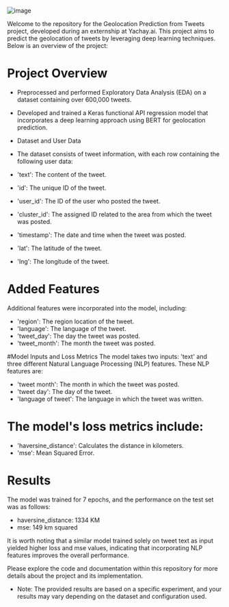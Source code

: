 ![image](https://github.com/dsaadeh21/Geolocation-Prediction-from-Tweets-Yachay.ai/assets/110855552/6ee0077d-ee91-4838-939d-66f954cdca1f)

Welcome to the repository for the Geolocation Prediction from Tweets project, developed during an externship at Yachay.ai. This project aims to predict the geolocation of tweets by leveraging deep learning techniques. Below is an overview of the project:

# Project Overview
- Preprocessed and performed Exploratory Data Analysis (EDA) on a dataset containing over 600,000 tweets.
- Developed and trained a Keras functional API regression model that incorporates a deep learning approach using BERT for geolocation prediction.
- Dataset and User Data
- The dataset consists of tweet information, with each row containing the following user data:

- 'text': The content of the tweet.
- 'id': The unique ID of the tweet.
- 'user_id': The ID of the user who posted the tweet.
- 'cluster_id': The assigned ID related to the area from which the tweet was posted.
- 'timestamp': The date and time when the tweet was posted.
- 'lat': The latitude of the tweet.
- 'lng': The longitude of the tweet.

# Added Features
Additional features were incorporated into the model, including:

- 'region': The region location of the tweet.
- 'language': The language of the tweet.
- 'tweet_day': The day the tweet was posted.
- 'tweet_month': The month the tweet was posted.

#Model Inputs and Loss Metrics
The model takes two inputs: 'text' and three different Natural Language Processing (NLP) features. These NLP features are:

- 'tweet month': The month in which the tweet was posted.
- 'tweet day': The day of the tweet.
- 'language of tweet': The language in which the tweet was written.

# The model's loss metrics include:

- 'haversine_distance': Calculates the distance in kilometers.
- 'mse': Mean Squared Error.

# Results
The model was trained for 7 epochs, and the performance on the test set was as follows:

- haversine_distance: 1334 KM
- mse: 149 km squared

It is worth noting that a similar model trained solely on tweet text as input yielded higher loss and mse values, indicating that incorporating NLP features improves the overall performance.

Please explore the code and documentation within this repository for more details about the project and its implementation.

- Note: The provided results are based on a specific experiment, and your results may vary depending on the dataset and configuration used.

